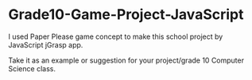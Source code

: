 # Grade10-Game-Project-JavaScript
I used Paper Please game concept to make this school project by JavaScript jGrasp app.

Take it as an example or suggestion for your project/grade 10 Computer Science class.
